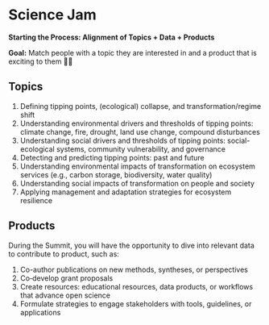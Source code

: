 # Science Jam
**Starting the Process: Alignment of Topics + Data + Products** 

**Goal:** Match people with a topic they are interested in and a product that is exciting to them 🤞🤞

## Topics
1. Defining tipping points, (ecological) collapse, and transformation/regime shift
2. Understanding environmental drivers and thresholds of tipping points: climate change, fire, drought, land use change, compound disturbances
3. Understanding social drivers and thresholds of tipping points: social-ecological systems, community vulnerability, and governance 
4. Detecting and predicting tipping points: past and future 
5. Understanding environmental impacts of transformation on ecosystem services (e.g., carbon storage, biodiversity, water quality)
6. Understanding social impacts of transformation on people and society
7. Applying management and adaptation strategies for ecosystem resilience

## Products
During the Summit, you will have the opportunity to dive into relevant data to contribute to product, such as:
1. Co-author publications on new methods, syntheses, or perspectives
2. Co‑develop grant proposals
3.  Create resources: educational resources, data products, or workflows that advance open science
4. Formulate strategies to engage stakeholders with tools, guidelines, or applications



